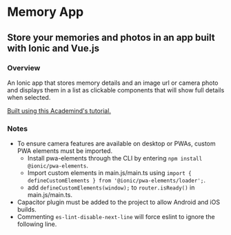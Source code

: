 # Memory App

## Store your memories and photos in an app built with Ionic and Vue.js

### Overview

An Ionic app that stores memory details and an image url or camera photo and displays them in a list as clickable components that will show full details when selected.

[Built using this Academind's tutorial.](https://youtu.be/mQ4zmFy4d7Y)

### Notes

- To ensure camera features are available on desktop or PWAs, custom PWA elements must be imported.
  - Install pwa-elements through the CLI by entering `npm install @ionic/pwa-elements`.
  - Import custom elements in main.js/main.ts using `import { defineCustomElements } from '@ionic/pwa-elements/loader';`.
  - add `defineCustomElements(window);` to `router.isReady()` in main.js/main.ts.
- Capacitor plugin must be added to the project to allow Android and iOS builds.
- Commenting `es-lint-disable-next-line` will force eslint to ignore the following line.
